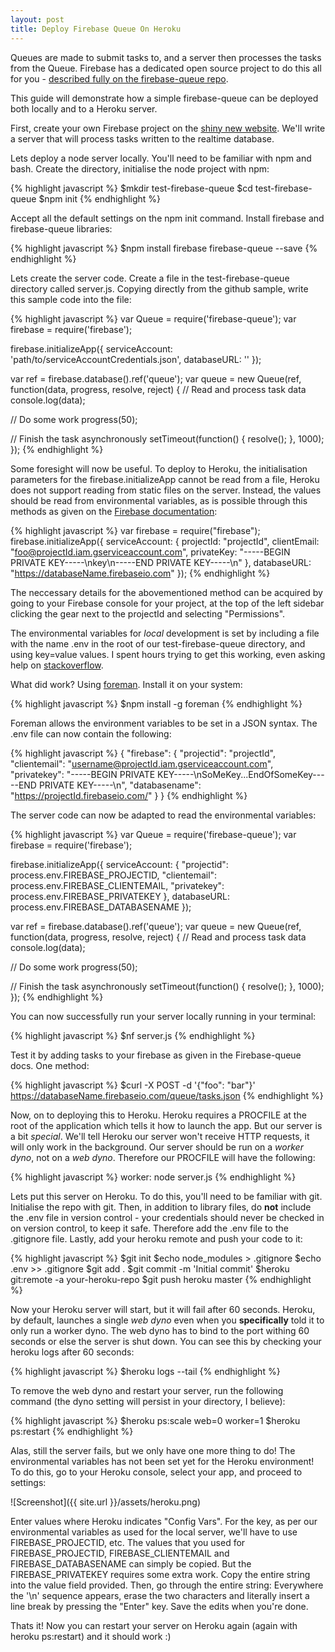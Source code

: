```yaml
---
layout: post
title: Deploy Firebase Queue On Heroku
---
```


Queues are made to submit tasks to, and a server then processes the tasks from the Queue. Firebase has a dedicated open source project to do this all for you - [described fully on the firebase-queue repo](https://github.com/firebase/firebase-queue).

This guide will demonstrate how a simple firebase-queue can be deployed both locally and to a Heroku server.

First, create your own Firebase project on the [shiny new website](https://firebase.google.com/). We'll write a server that will process tasks written to the realtime database.

Lets deploy a node server locally. You'll need to be familiar with npm and bash. Create the directory, initialise the node project with npm:

{% highlight javascript %}
$mkdir test-firebase-queue
$cd test-firebase-queue
$npm init
{% endhighlight %}

Accept all the default settings on the npm init command. Install firebase and firebase-queue libraries:

{% highlight javascript %}
$npm install firebase firebase-queue --save
{% endhighlight %}

Lets create the server code. Create a file in the test-firebase-queue directory called server.js. Copying directly from the github sample, write this sample code into the file:

{% highlight javascript %}
var Queue = require('firebase-queue');
var firebase = require('firebase');

firebase.initializeApp({
  serviceAccount: 'path/to/serviceAccountCredentials.json',
  databaseURL: '<your-database-url>'
});

var ref = firebase.database().ref('queue');
var queue = new Queue(ref, function(data, progress, resolve, reject) {
  // Read and process task data
  console.log(data);

  // Do some work
  progress(50);

  // Finish the task asynchronously
  setTimeout(function() {
    resolve();
  }, 1000);
});
{% endhighlight %}

Some foresight will now be useful. To deploy to Heroku, the initialisation parameters for the firebase.initializeApp cannot be read from a file, Heroku does not support reading from static files on the server. Instead, the values should be read from environmental variables, as is possible through this methods as given on the [Firebase documentation](https://firebase.google.com/docs/server/setup):

{% highlight javascript %}
var firebase = require("firebase");
firebase.initializeApp({
  serviceAccount: {
    projectId: "projectId",
    clientEmail: "foo@projectId.iam.gserviceaccount.com",
    privateKey: "-----BEGIN PRIVATE KEY-----\nkey\n-----END PRIVATE KEY-----\n"
  },
  databaseURL: "https://databaseName.firebaseio.com"
});
{% endhighlight %}

The neccessary details for the abovementioned method can be acquired by going to your Firebase console for your project, at the top of the left sidebar clicking the gear next to the projectId and selecting "Permissions".

The environmental variables for *local* development is set by including a file with the name .env in the root of our test-firebase-queue directory, and using key=value values. I spent hours trying to get this working, even asking help on [stackoverflow](http://stackoverflow.com/questions/38343148/setting-long-environmental-variables-in-nodejs).

What did work? Using [foreman](https://github.com/strongloop/node-foreman). Install it on your system:

{% highlight javascript %}
$npm install -g foreman
{% endhighlight %}

Foreman allows the environment variables to be set in a JSON syntax. The .env file can now contain the following:

{% highlight javascript %}
{
    "firebase": {
        "projectid": "projectId",
        "clientemail": "username@projectId.iam.gserviceaccount.com",
        "privatekey": "-----BEGIN PRIVATE KEY-----\nSoMeKey...EndOfSomeKey-----END PRIVATE KEY-----\n",
        "databasename": "https://projectId.firebaseio.com/"
    }
}
{% endhighlight %}

The server code can now be adapted to read the environmental variables:

{% highlight javascript %}
var Queue = require('firebase-queue');
var firebase = require('firebase');

firebase.initializeApp({
  serviceAccount: {
      "projectid": process.env.FIREBASE_PROJECTID,
      "clientemail": process.env.FIREBASE_CLIENTEMAIL,
      "privatekey": process.env.FIREBASE_PRIVATEKEY
  },
  databaseURL: process.env.FIREBASE_DATABASENAME
});

var ref = firebase.database().ref('queue');
var queue = new Queue(ref, function(data, progress, resolve, reject) {
  // Read and process task data
  console.log(data);

  // Do some work
  progress(50);

  // Finish the task asynchronously
  setTimeout(function() {
    resolve();
  }, 1000);
});
{% endhighlight %}

You can now successfully run your server locally running in your terminal:

{% highlight javascript %}
$nf server.js
{% endhighlight %}

Test it by adding tasks to your firebase as given in the Firebase-queue docs. One method:

{% highlight javascript %}
$curl -X POST -d '{"foo": "bar"}' https://databaseName.firebaseio.com/queue/tasks.json
{% endhighlight %}

Now, on to deploying this to Heroku. Heroku requires a PROCFILE at the root of the application which tells it how to launch the app. But our server is a bit *special*. We'll tell Heroku our server won't receive HTTP requests, it will only work in the background. Our server should be run on a *worker dyno*, not on a *web dyno*. Therefore our PROCFILE will have the following:

{% highlight javascript %}
worker: node server.js
{% endhighlight %}

 Lets put this server on Heroku. To do this, you'll need to be familiar with git. Initialise the repo with git. Then, in addition to library files, do **not** include the .env file in version control - your credentials should never be checked in on version control, to keep it safe. Therefore add the .env file to the .gitignore file. Lastly, add your heroku remote and push your code to it:

{% highlight javascript %}
$git init
$echo node_modules > .gitignore
$echo .env >> .gitignore
$git add .
$git commit -m 'Initial commit'
$heroku git:remote -a your-heroku-repo
$git push heroku master
{% endhighlight %}

Now your Heroku server will start, but it will fail after 60 seconds. Heroku, by default, launches a single *web dyno* even when you **specifically** told it to only run a worker dyno. The web dyno has to bind to the port withing 60 seconds or else the server is shut down. You can see this by checking your heroku logs after 60 seconds:

{% highlight javascript %}
$heroku logs --tail
{% endhighlight %}

To remove the web dyno and restart your server, run the following command (the dyno setting will persist in your directory, I believe):

{% highlight javascript %}
$heroku ps:scale web=0 worker=1
$heroku ps:restart
{% endhighlight %}

Alas, still the server fails, but we only have one more thing to do! The environmental variables has not been set yet for the Heroku environment! To do this, go to your Heroku console, select your app, and proceed to settings:


![Screenshot]({{ site.url }}/assets/heroku.png)


Enter values where Heroku indicates "Config Vars". For the key, as per our environmental variables as used for the local server, we'll have to use FIREBASE_PROJECTID, etc. The values that you used for FIREBASE_PROJECTID, FIREBASE_CLIENTEMAIL and FIREBASE_DATABASENAME can simply be copied. But the FIREBASE_PRIVATEKEY requires some extra work. Copy the entire string into the value field provided. Then, go through the entire string: Everywhere the '\n' sequence appears, erase the two characters and literally insert a line break by pressing the "Enter" key. Save the edits when you're done.

Thats it! Now you can restart your server on Heroku again (again with heroku ps:restart) and it should work :)
